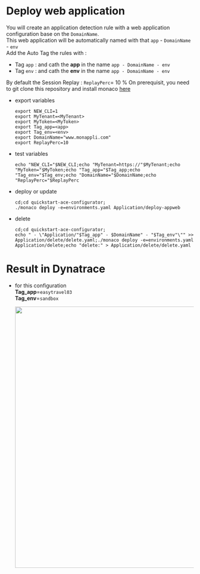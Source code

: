 # Deploy web application


You will create an application detection rule with a web application configuration base on the `DomainName`.  
This web application will be automatically named with that `app` - `DomainName` - `env`    
Add the Auto Tag the rules with : 
 - Tag `app` : and cath the **app** in the name `app - DomainName - env`
 - Tag `env` : and cath the **env** in the name `app - DomainName - env`

By default the Session Replay : `ReplayPerc`= 10 %
On prerequisit, you need to git clone this repository and install monaco [here](https://github.com/JLLormeau/OnDemand-Configuration-with-Monaco#ondemand-configuration-with-monaco)
 
- export variables

      export NEW_CLI=1
      export MyTenant=<MyTenant>
      export MyToken=<MyToken>
      export Tag_app=<app>
      export Tag_env=<env>
      export DomainName="www.monappli.com"
      export ReplayPerc=10
      
- test variables

      echo "NEW_CLI="$NEW_CLI;echo "MyTenant=https://"$MyTenant;echo "MyToken="$MyToken;echo "Tag_app="$Tag_app;echo "Tag_env="$Tag_env;echo "DomainName="$DomainName;echo "ReplayPerc="$ReplayPerc
     
- deploy or update

      cd;cd quickstart-ace-configurator;
      ./monaco deploy -e=environments.yaml Application/deploy-appweb
      
- delete

      cd;cd quickstart-ace-configurator;
      echo " - \"Application/"$Tag_app" - $DomainName" - "$Tag_env"\"" >> Application/delete/delete.yaml;./monaco deploy -e=environments.yaml Application/delete;echo "delete:" > Application/delete/delete.yaml


# Result in Dynatrace 
- for this configuration  
       **Tag_app**=`easytravel03`  
       **Tag_env**=`sandbox`  
   
   <img src="https://user-images.githubusercontent.com/40337213/119018045-f23bb200-b99b-11eb-8e7c-ae5f55bc7518.png" width="600" height="700">

